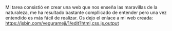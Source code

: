 Mi tarea consistió en crear una web que nos enseña las maravillas de la naturaleza, me ha resultado bastante compllicado de entender pero una vez entendido es más fácil de realizar. Os dejo el enlace a mi web creada: 
https://jsbin.com/vegurameji/1/edit?html,css,js,output
